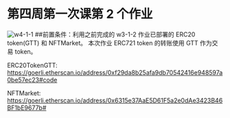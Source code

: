 # 第四周第一次课第 2 个作业
![w4-1-1](./contract/IMG/homework4-1-1.png)
##前置条件：利用之前完成的 w3-1-2 作业已部署的 ERC20 token(GTT) 和 NFTMarket。
本次作业 ERC721 token 的转账使用 GTT 作为交易 token。

ERC20TokenGTT: https://goerli.etherscan.io/address/0xf29da8b25afa9db70542416e948597a0be57ec23#code

NFTMarket: https://goerli.etherscan.io/address/0x6315e37AaE5D61F5a2e0dAe3423B46BF1bE9677b#

